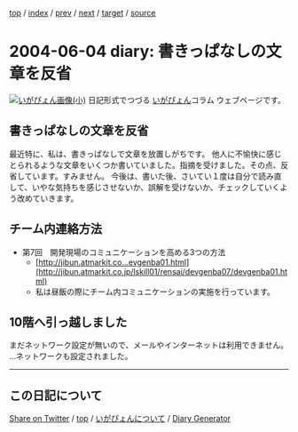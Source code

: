 [top](../index.html) 
 / [index](index.html) 
 / [prev](ig040603.html) 
 / [next](ig040605.html) 
 / [target](https://igapyon.github.io/diary/2004/ig040604.html) 
 / [source](https://github.com/igapyon/diary/blob/gh-pages/2004/ig040604.html.src.md) 

2004-06-04 diary: 書きっぱなしの文章を反省
=====================================================================================================
[![いがぴょん画像(小)](https://igapyon.github.io/diary/images/iga200306s.jpg "いがぴょん")](https://igapyon.github.io/diary/memo/memoigapyon.html) 日記形式でつづる [いがぴょん](https://igapyon.github.io/diary/memo/memoigapyon.html)コラム ウェブページです。

## 書きっぱなしの文章を反省

最近特に、私は、書きっぱなしで文章を放置しがちです。
他人に不愉快に感じとられるような文章をいくつか書いていました。指摘を受けました。その点、反省しています。すみません。
今後は、書いた後、さいてい１度は自分で読み直して、いやな気持ちを感じさせないか、誤解を受けないか、チェックしていくよう改めていきます。


## チーム内連絡方法


* 第7回　開発現場のコミュニケーションを高める3つの方法
  * [http://jibun.atmarkit.co...evgenba01.html](http://jibun.atmarkit.co.jp/lskill01/rensai/devgenba07/devgenba01.html)
  * 私は昼飯の際にチーム内コミュニケーションの実施を行っています。




## 10階へ引っ越しました

まだネットワーク設定が無いので、メールやインターネットは利用できません。
…ネットワークも設定されました。


----------------------------------------------------------------------------------------------------

## この日記について

[Share on Twitter](https://twitter.com/intent/tweet?hashtags=igapyon%2Cdiary%2C%E3%81%84%E3%81%8C%E3%81%B4%E3%82%87%E3%82%93&text=%E6%9B%B8%E3%81%8D%E3%81%A3%E3%81%B1%E3%81%AA%E3%81%97%E3%81%AE%E6%96%87%E7%AB%A0%E3%82%92%E5%8F%8D%E7%9C%81&url=https%3A%2F%2Figapyon.github.io%2Fdiary%2F2004%2Fig040604.html) / [top](../index.html) / [いがぴょんについて](https://igapyon.github.io/diary/memo/memoigapyon.html) / [Diary Generator](https://github.com/igapyon/igapyonv3)
